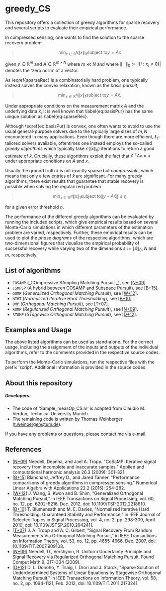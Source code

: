 # greedy_CS
This repository offers a collection of greedy algorithms for sparse recovery and several scripts to evaluate their empirical performance.

In compressed sensing, one wants to find the solution to the sparse recovery problem

>$$ \min_{x \in \mathds{R}^N} \|x \|_0 \text{subject to} y = A\hat{x} \label{eq:sparseRec} $$

given $y\in \mathds{R}^m$ and $A\in \mathds{R}^{m \times N}$ where $m \ll N$ and where $\|\cdot\|_0:=|\{i: x_i \neq 0\}|$ denotes the 'zero norm' of a vector.

As \eqref{sparseRec} is a combinatorially hard problem, one typically instead solves the convex relaxation, known as the _basis pursuit_,

>$$ \min_{x \in \mathds{R}^N} \|x \|_1 \text{subject to} y = A\hat{x}. \label{eq:basisPur} $$

Under appropriate conditions on the measurement matrix $A$ and the underlying data $\hat{x}$, it is well known that \label{eq:basisPur} has the same unique solution as \label{eq:sparseRec}.

Although \eqref{eq:basisPur} is convex, one often wants to avoid to use the usual general-purpose solvers due to the typically large sizes of $m,N$ encountered in many applications. Even though there are more efficient, $\ell_1$-tailored solvers available, oftentimes one instead employs the so-called _greedy algorithms_ which typically take $\mathcal{O}(\|\hat{x}\|_0)$ iterations to return a good estimate of $\hat{x}$. Crucially, these algorithms exploit the fact that $A^\top Ax\approx x$ under appropriate conditions on $A$ and $x$.

Usually the ground truth $\hat{x}$ is not exactly sparse but _compressible_, which means that only a few entries of $\hat{x}$ are significant. For many greedy algorithms, there exist results that guarantee that stable recovery is possible when solving the regularized problem

>$$ \min_{x \in \mathds{R}^N} \|x \|_1 \text{subject to} \|y-A\hat{x}\|\leq \eta $$

for a given error threshold $\eta$.

The performance of the different greedy algorithms can be evaluated by running the included scripts, which give empirical results based on several Monte-Carlo simulations in which different parameters of the estimation problem are varied, respectively. Further, these empirical results can be used to plot the _phase diagrams_ of the respective algorithms, which are two-dimensional figures that visualize the empirical probability of successful recovery while varying two of the dimensions $s:=\|\hat{x}\|_0$, $N$ and $m$, respectively.

## List of algorithms

* `COSAMP` (_COmpressive SAmpling Matching Pursuit _), see [[N+09]](https://www.sciencedirect.com/science/article/pii/S1063520308000638).
* `CSMPSP` (A hybrid between COSAMP and Subspace Pursuit), see [[B+15]](https://onlinelibrary.wiley.com/doi/abs/10.1002/nla.1948).
* `GOMP` (_Generalized Orthogonal Matching Pursuit_), see [[W+12]](https://ieeexplore.ieee.org/document/6302206).
* `NIHT` (_Normalized Iterative Hard Thresholding_), see [[B+10]](https://ieeexplore.ieee.org/document/5419091).
* `OMP` (_Orthogonal Matching Pursuit_), see [[T+07]](https://ieeexplore.ieee.org/document/4385788).
* `ROMP` (_Regularized Orthogonal Matching Pursuit_), see [[N+09]](https://doi.org/10.1007/s10208-008-9031-3).
* `STOMP` (_STagewise Orthogonal Matching Pursuit_), see [[D+12]](https://ieeexplore.ieee.org/document/6145475).

## Examples and Usage
The above listed algorithms can be used as stand-alone. For the correct usage, including the assignment of the inputs and outputs of the individual algorithms, refer to the comments provided in the respective source codes.

To perform the Monte-Carlo simulations, run the respective files with the prefix 'script'. Additional information is provided in the source codes.

## About this repository
##### Developers:
* The code of 'Sample_measOp_CS.m' is adapted from Claudio M. Verdun, Technical University Munich.
* The remaining code is written by Thomas Weinberger (<t.weinberger@tum.de>).

If you have any problems or questions, please contact me via e-mail.

## References
 - [[N+09]](https://www.sciencedirect.com/science/article/pii/S1063520308000638) Needell, Deanna, and Joel A. Tropp. "CoSaMP: Iterative signal recovery from incomplete and inaccurate samples." Applied and computational harmonic analysis 26.3 (2009): 301-321.
 - [[B+15]](https://onlinelibrary.wiley.com/doi/abs/10.1002/nla.1948) Blanchard, Jeffrey D., and Jared Tanner. "Performance comparisons of greedy algorithms in compressed sensing." Numerical Linear Algebra with Applications 22.2 (2015): 254-282.
 - [[W+12]](https://ieeexplore.ieee.org/document/6302206) J. Wang, S. Kwon and B. Shim, "Generalized Orthogonal Matching Pursuit," in IEEE Transactions on Signal Processing, vol. 60, no. 12, pp. 6202-6216, Dec. 2012, doi: 10.1109/TSP.2012.2218810.
 - [[B+10]](https://ieeexplore.ieee.org/document/5419091) T. Blumensath and M. E. Davies, "Normalized Iterative Hard Thresholding: Guaranteed Stability and Performance," in IEEE Journal of Selected Topics in Signal Processing, vol. 4, no. 2, pp. 298-309, April 2010, doi: 10.1109/JSTSP.2010.2042411.
  - [[T+07]](https://ieeexplore.ieee.org/document/4385788) J. A. Tropp and A. C. Gilbert, "Signal Recovery From Random Measurements Via Orthogonal Matching Pursuit," in IEEE Transactions on Information Theory, vol. 53, no. 12, pp. 4655-4666, Dec. 2007, doi: 10.1109/TIT.2007.909108.
  - [[N+09]](https://doi.org/10.1007/s10208-008-9031-3) Needell, D., Vershynin, R. Uniform Uncertainty Principle and Signal Recovery via Regularized Orthogonal Matching Pursuit. Found Comput Math 9, 317–334 (2009).
  - [[D+12]](https://ieeexplore.ieee.org/document/6145475) D. L. Donoho, Y. Tsaig, I. Drori and J. Starck, "Sparse Solution of Underdetermined Systems of Linear Equations by Stagewise Orthogonal Matching Pursuit," in IEEE Transactions on Information Theory, vol. 58, no. 2, pp. 1094-1121, Feb. 2012, doi: 10.1109/TIT.2011.2173241.
